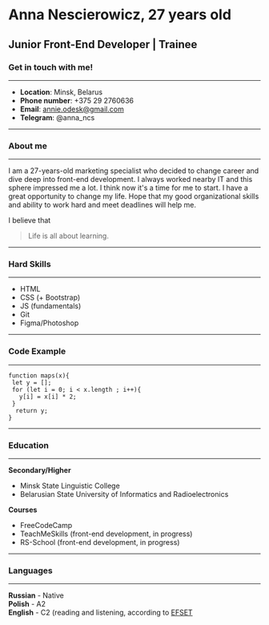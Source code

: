 # Anna Nescierowicz, 27 years old
## Junior Front-End Developer | Trainee

### Get in touch with me!
***

- **Location**: Minsk, Belarus
- **Phone number**: +375 29 2760636
- **Email**: annie.odesk@gmail.com
- **Telegram**: @anna_ncs

***
### About me
***

I am a 27-years-old marketing specialist who decided to change career and dive deep into front-end development. I always worked nearby IT and this sphere impressed me a lot. I think now it's a time for me to start. I have a great opportunity to change my life. Hope that my good organizational skills and ability to work hard and meet deadlines will help me.

I believe that
> Life is all about learning.

***
### Hard Skills
***
- HTML
- CSS (+ Bootstrap)
- JS (fundamentals)
- Git
- Figma/Photoshop

***
### Code Example
***

```
function maps(x){
 let y = [];
 for (let i = 0; i < x.length ; i++){
   y[i] = x[i] * 2;
 }
  return y;
}
```

***
### Education
***
**Secondary/Higher**
- Minsk State Linguistic College
- Belarusian State University of Informatics and Radioelectronics

**Courses**
- FreeCodeCamp
- TeachMeSkills (front-end development, in progress)
- RS-School (front-end development, in progress)

***
### Languages
***

**Russian** - Native\
**Polish** - A2\
**English** - C2 (reading and listening, according to [EFSET](https://www.efset.org/cert/mYDGrv) 